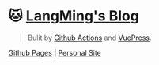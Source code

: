 # &#x1F431; [LangMing's Blog](https://weimin1992.github.io/)

> Bulit by [Github Actions](https://docs.github.com/zh/actions) and [VuePress](https://v2.vuepress.vuejs.org/zh/).

[Github Pages](https://weimin1992.github.io/) | [Personal Site](https://blog.porridge.fun)
